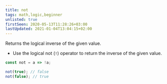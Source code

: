 ```yaml
---
title: not
tags: math,logic,beginner
unlisted: true
firstSeen: 2020-05-13T11:28:26+03:00
lastUpdated: 2021-01-04T13:04:15+02:00
---
```


Returns the logical inverse of the given value.

- Use the logical not (`!`) operator to return the inverse of the given value.

```js
const not = a => !a;
```

```js
not(true); // false
not(false); // true
```
